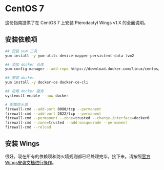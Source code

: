 # CentOS 7
这份指南提供了在 CentOS 7 上安装 Pterodactyl Wings v1.X 的全面说明。

## 安装依赖项

```bash
## 安装 yum 工具
yum install -y yum-utils device-mapper-persistent-data lvm2

## 添加 docker 仓库
yum-config-manager --add-repo https://download.docker.com/linux/centos/docker-ce.repo

## 安装 docker
yum install -y docker-ce docker-ce-cli

## 启用 docker 服务
systemctl enable --now docker

# 配置防火墙
firewall-cmd --add-port 8080/tcp --permanent
firewall-cmd --add-port 2022/tcp --permanent
firewall-cmd --permanent --zone=trusted --change-interface=docker0
firewall-cmd --zone=trusted --add-masquerade --permanent
firewall-cmd --reload
```

## 安装 Wings
很好，现在所有的依赖项和防火墙规则都已经处理完毕。接下来，请按照[官方Wings安装文档进行操作](/wings/1.0/installing.html#启用虚拟内存)。
